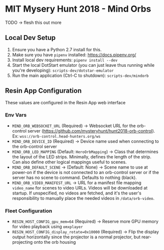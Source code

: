 # MIT Mysery Hunt 2018 - Mind Orbs
TODO -> flesh this out more

## Local Dev Setup
1. Ensure you have a Python 2.7 install for this.
2. Make sure you have `pipenv` installed: https://docs.pipenv.org/
3. Install local dev requirements: `pipenv install --dev`
4. Start the local DotStart emulator (you can just leave thus running while you're developing): `scripts-dev/dotstar-emulator`
5. Run the main application (Ctrl-C to shutdown): `scripts-dev/mindorb`

## Resin App Configuration
These values are configured in the Resin App web interface

### Env Vars
- `MIND_ORB_WEBSOCKET_URL` (Required) -> Websocket URL for the orb-control server (https://github.com/mysteryhunt/hunt2018-orb-control).  Ex: `wss://orb-control.head-hunters.org/ws`
- `MIND_ORB_DEVICE_ID` (Required) -> Device name used when connecting to the orb-control server
- `MIND_ORB_LED_MAPPING` (Default: `HeroOrbMapping`) -> Class that determines the layout of the LED strips.  Minimally, defines the length of the strip.  Can also define other logical mappings useful to scenes.
- `MIND_ORB_DEFAULT_SCENE` -> (Default: None) -> Scene name to use at power-on if the device is not connected to an orb-control server or if the server has no scene to command.  Defaults to nothing (black).
- `MIND_ORB_VIDEO_MANIFEST_URL` -> URL for a manifest file mapping `video_name` for scenes to video URLs.  Videos will be downloaded at startup.  If unspecified, no videos are fetched, and it's the user's responsibility to manually place the needed videos in `/data/orb-video`.

### Fleet Configuration
- `RESIN_HOST_CONFIG_gpu_mem=64` (Required) -> Reserve more GPU memory for video playback using `omxplayer`
- `RESIN_HOST_CONFIG_display_rotate=0x10000` (Required) -> Flip the display output horizontally since the projector is a normal projector, but rear-projecting onto the orb housing
